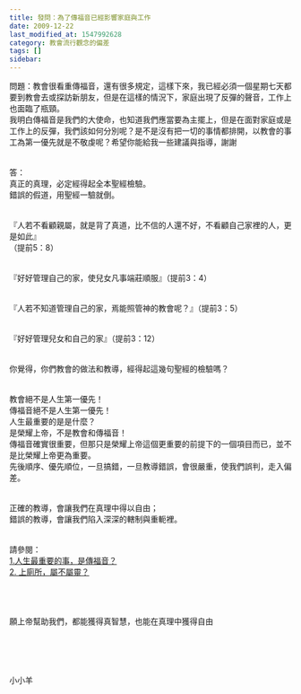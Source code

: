 ```yaml
---
title: 發問：為了傳福音已經影響家庭與工作
date: 2009-12-22
last_modified_at: 1547992628
category: 教會流行觀念的偏差
tags: []
sidebar: 
---
```


<p>問題：教會很看重傳福音，還有很多規定，這樣下來，我已經必須一個星期七天都要到教會去或探訪新朋友，但是在這樣的情況下，家庭出現了反彈的聲音，工作上也面臨了瓶頸。<br/>我明白傳福音是我們的大使命，也知道我們應當要為主擺上，但是在面對家庭或是工作上的反彈，我們該如何分別呢？是不是沒有把一切的事情都排開，以教會的事工為第一優先就是不敬虔呢？希望你能給我一些建議與指導，謝謝<br/><!--more--><br/><br/>答：<br/>真正的真理，必定經得起全本聖經檢驗。<br/>錯誤的假道，用聖經一驗就倒。<br/><br/> <br/>『人若不看顧親屬，就是背了真道，比不信的人還不好，不看顧自己家裡的人，更是如此』<br/>（提前5：8）<br/><br/> <br/>『好好管理自己的家，使兒女凡事端莊順服』（提前3：4）<br/><br/> <br/>『人若不知道管理自己的家，焉能照管神的教會呢？』（提前3：5）<br/><br/> <br/>『好好管理兒女和自己的家』（提前3：12）<br/> <br/> <br/>你覺得，你們教會的做法和教導，經得起這幾句聖經的檢驗嗎？<br/><br/> <br/>教會絕不是人生第一優先！<br/>傳福音絕不是人生第一優先！<br/>人生最重要的是是什麼？<br/>是榮耀上帝，不是教會和傳福音！<br/>傳福音確實很重要，但那只是榮耀上帝這個更重要的前提下的一個項目而已，並不是比榮耀上帝更為重要。<br/>先後順序、優先順位，一旦搞錯，一旦教導錯誤，會很嚴重，使我們誤判，走入偏差。<br/> <br/><br/> 正確的教導，會讓我們在真理中得以自由；<br/>錯誤的教導，會讓我們陷入深深的轄制與重軛裡。<br/><br/><br/>請參閱：<br/><a href="/posts/269192340">1.人生最重要的事，是傳福音？ </a><br/><a href="/posts/269192444">2. 上廁所，屬不屬靈？</a><br/><br/><br/><br/> <br/>願上帝幫助我們，都能獲得真智慧，也能在真理中獲得自由<br/><br/><br/><br/><br/><br/>小小羊<br/><br/></p>